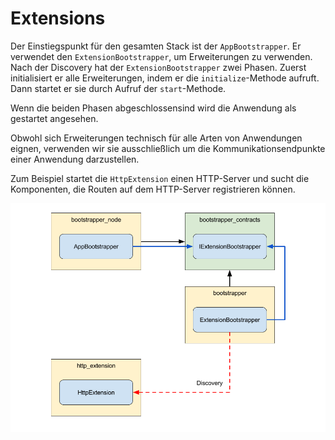 # Extensions

Der Einstiegspunkt für den gesamten Stack ist der `AppBootstrapper`. Er
verwendet den `ExtensionBootstrapper`, um Erweiterungen zu verwenden. Nach der
Discovery hat der `ExtensionBootstrapper` zwei Phasen. Zuerst initialisiert er
alle Erweiterungen, indem er die `initialize`-Methode aufruft. Dann startet er
sie durch Aufruf der `start`-Methode.

Wenn die beiden Phasen abgeschlossensind wird die Anwendung als gestartet angesehen.

Obwohl sich Erweiterungen technisch für alle Arten von Anwendungen eignen,
verwenden wir sie ausschließlich um die Kommunikationsendpunkte einer Anwendung
darzustellen.

Zum Beispiel startet die `HttpExtension` einen HTTP-Server und sucht die
Komponenten, die Routen auf dem HTTP-Server registrieren können.

![Extension](images/extensions.png)
